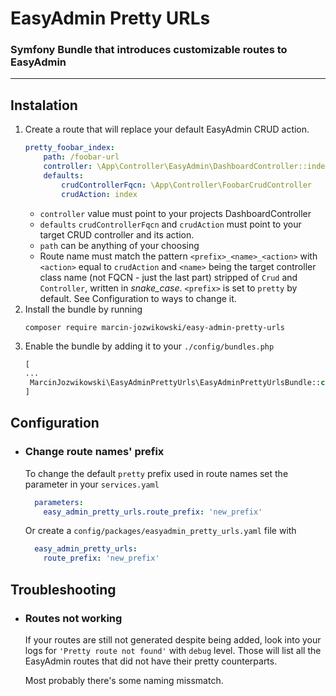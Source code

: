 # EasyAdmin Pretty URLs

### Symfony Bundle that introduces customizable routes to EasyAdmin

---

## Instalation

1. Create a route that will replace your default EasyAdmin CRUD action.
    ```yaml
    pretty_foobar_index:
        path: /foobar-url
        controller: \App\Controller\EasyAdmin\DashboardController::index
        defaults:
            crudControllerFqcn: \App\Controller\FoobarCrudController
            crudAction: index
    ```
   * `controller` value must point to your projects DashboardController
   * `defaults` `crudControllerFqcn` and `crudAction` must point to your target CRUD controller and its action.
   * `path` can be anything of your choosing
   * Route name must match the pattern `<prefix>_<name>_<action>` with `<action>` equal to `crudAction` and `<name>` being the target controller class name (not FQCN - just the last part) stripped of `Crud` and `Controller`, written in _snake_case_. `<prefix>` is set to `pretty` by default. See Configuration to ways to change it. 
1. Install the bundle by running
   ```shell
   composer require marcin-jozwikowski/easy-admin-pretty-urls
   ```
1. Enable the bundle by adding it to your `./config/bundles.php`
   ```php
   [
   ...
    MarcinJozwikowski\EasyAdminPrettyUrls\EasyAdminPrettyUrlsBundle::class => ['all' => true],
   ]
   ```

## Configuration

* ### Change route names' prefix

  To change the default `pretty` prefix used in route names set the parameter in your `services.yaml`
  ```yaml
    parameters:
      easy_admin_pretty_urls.route_prefix: 'new_prefix'
  ```

  Or create a `config/packages/easyadmin_pretty_urls.yaml` file with
  ```yaml
    easy_admin_pretty_urls:
      route_prefix: 'new_prefix'
  ```
## Troubleshooting

* ### Routes not working

  If your routes are still not generated despite being added, look into your logs for `'Pretty route not found'` with `debug` level. Those will list all the EasyAdmin routes that did not have their pretty counterparts.

  Most probably there's some naming missmatch.
